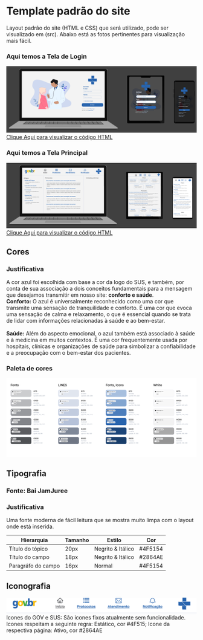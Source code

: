 # Template padrão do site


Layout padrão do site (HTML e CSS) que será utilizado, pode ser visualizado em (src). Abaixo está as fotos pertinentes para visualização mais fácil.

### Aqui temos a Tela de Login
![Exemplo de UserFlow](main/LayoutResponsivo.png)
[Clique Aqui para visualizar o código HTML](../src/pages/LoginPage/loginPage.html)

### Aqui temos a Tela Principal
![Exemplo de UserFlow](main/LayoutRes.png)
[Clique Aqui para visualizar o código HTML](../src/pages/HomePage/home.html)

## Cores

### Justificativa
A cor azul foi escolhida com base a cor da logo do SUS, e também, por conta de sua associação a dois conceitos fundamentais para a mensagem que desejamos transmitir em nosso site: **conforto e saúde**.
\
**Conforto:** O azul é universalmente reconhecido como uma cor que transmite uma sensação de tranquilidade e conforto. É uma cor que evoca uma sensação de calma e relaxamento, o que é essencial quando se trata de lidar com informações relacionadas à saúde e ao bem-estar.
\
\
**Saúde:** Além do aspecto emocional, o azul também está associado à saúde e à medicina em muitos contextos. É uma cor frequentemente usada por hospitais, clínicas e organizações de saúde para simbolizar a confiabilidade e a preocupação com o bem-estar dos pacientes.

### Paleta de cores
![Exemplo de UserFlow](main/Colors.png)

## Tipografia
### Fonte: Bai JamJuree

### Justificativa
Uma fonte moderna de fácil leitura que se mostra muito limpa com o layout onde está inserida.

|Hierarquia       | Tamanho     | Estilo | Cor 
|--------------|-----------|------------| -------|
| Título do tópico | 20px      | Negrito & Itálico        |#4F5154
| Título do campo     | 18px  | Negrito & Itálico       |#2864AE
|Paragráfo do campo   | 16px  | Normal | #4F5154
## Iconografia
![Exemplo de UserFlow](main/Icones.png)
Icones do GOV e SUS: São icones fixos atualmente sem funcionalidade.
Icones  respeitam a seguinte regra: Estático, cor #4F515; Icone da respectiva página: Ativo, cor #2864AE
